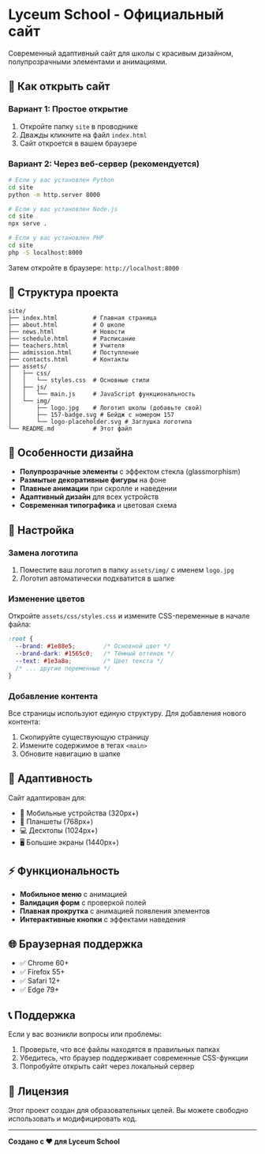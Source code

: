 # Lyceum School - Официальный сайт

Современный адаптивный сайт для школы с красивым дизайном, полупрозрачными элементами и анимациями.

## 🚀 Как открыть сайт

### Вариант 1: Простое открытие
1. Откройте папку `site` в проводнике
2. Дважды кликните на файл `index.html`
3. Сайт откроется в вашем браузере

### Вариант 2: Через веб-сервер (рекомендуется)
```bash
# Если у вас установлен Python
cd site
python -m http.server 8000

# Если у вас установлен Node.js
cd site
npx serve .

# Если у вас установлен PHP
cd site
php -S localhost:8000
```

Затем откройте в браузере: `http://localhost:8000`

## 📁 Структура проекта

```
site/
├── index.html          # Главная страница
├── about.html          # О школе
├── news.html           # Новости
├── schedule.html       # Расписание
├── teachers.html       # Учителя
├── admission.html      # Поступление
├── contacts.html       # Контакты
├── assets/
│   ├── css/
│   │   └── styles.css  # Основные стили
│   ├── js/
│   │   └── main.js     # JavaScript функциональность
│   └── img/
│       ├── logo.jpg    # Логотип школы (добавьте свой)
│       ├── 157-badge.svg # Бейдж с номером 157
│       └── logo-placeholder.svg # Заглушка логотипа
└── README.md           # Этот файл
```

## 🎨 Особенности дизайна

- **Полупрозрачные элементы** с эффектом стекла (glassmorphism)
- **Размытые декоративные фигуры** на фоне
- **Плавные анимации** при скролле и наведении
- **Адаптивный дизайн** для всех устройств
- **Современная типографика** и цветовая схема

## 🔧 Настройка

### Замена логотипа
1. Поместите ваш логотип в папку `assets/img/` с именем `logo.jpg`
2. Логотип автоматически подхватится в шапке

### Изменение цветов
Откройте `assets/css/styles.css` и измените CSS-переменные в начале файла:
```css
:root {
  --brand: #1e88e5;        /* Основной цвет */
  --brand-dark: #1565c0;   /* Тёмный оттенок */
  --text: #1e3a8a;         /* Цвет текста */
  /* ... другие переменные */
}
```

### Добавление контента
Все страницы используют единую структуру. Для добавления нового контента:
1. Скопируйте существующую страницу
2. Измените содержимое в тегах `<main>`
3. Обновите навигацию в шапке

## 📱 Адаптивность

Сайт адаптирован для:
- 📱 Мобильные устройства (320px+)
- 📱 Планшеты (768px+)
- 💻 Десктопы (1024px+)
- 🖥️ Большие экраны (1440px+)

## ⚡ Функциональность

- **Мобильное меню** с анимацией
- **Валидация форм** с проверкой полей
- **Плавная прокрутка** с анимацией появления элементов
- **Интерактивные кнопки** с эффектами наведения

## 🌐 Браузерная поддержка

- ✅ Chrome 60+
- ✅ Firefox 55+
- ✅ Safari 12+
- ✅ Edge 79+

## 📞 Поддержка

Если у вас возникли вопросы или проблемы:
1. Проверьте, что все файлы находятся в правильных папках
2. Убедитесь, что браузер поддерживает современные CSS-функции
3. Попробуйте открыть сайт через локальный сервер

## 📄 Лицензия

Этот проект создан для образовательных целей. Вы можете свободно использовать и модифицировать код.

---

**Создано с ❤️ для Lyceum School**

